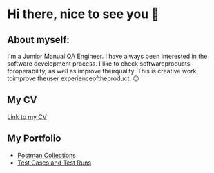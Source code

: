 # Hi there, nice to see you 👋
## About myself:
I'm a Jumior Manual QA Engineer. I have always been interested in the software development process. I like to check
softwareproducts foroperability, as well as improve theirquality.
This is creative work toimprove theuser experienceoftheproduct. :wink:

## My CV
[Link to my CV](https://https://drive.google.com/file/d/1KMKn3UkN_5t5vIX_6gdQlQbYVSwmfFja/view?usp=sharing)

## My Portfolio
* [Postman Collections](https://github.com/Shuric1992/Postman-Collections.git)
* [Test Cases and Test Runs](https://github.com/Shuric1992/Test-Cases.git)


<!--
**Shuric1992/Shuric1992** is a ✨ _special_ ✨ repository because its `README.md` (this file) appears on your GitHub profile.

Here are some ideas to get you started:

- 🔭 I’m currently working on ...
- 🌱 I’m currently learning ...
- 👯 I’m looking to collaborate on ...
- 🤔 I’m looking for help with ...
- 💬 Ask me about ...
- 📫 How to reach me: ...
- 😄 Pronouns: ...
- ⚡ Fun fact: ...
-->
